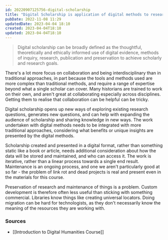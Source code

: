 ```yaml
---
id: 20220907125756-digital-scholarship
title: "Digital Scholarship is application of digital methods to research questions"
pubDate: 2022-11-08 11:29
updatedDate: 2023-04-04 18:10
created: 2023-04-04T18:10
updated: 2023-04-04T18:10
---
```


> Digital scholarship can be broadly defined as the thoughtful, theoretically and ethically informed use of digital evidence, methods of inquiry, research, publication and preservation to achieve scholarly and research goals.

There's a lot more focus on collaboration and being interdisciplinary than in traditional approaches, in part because the tools and methods used are more complex than traditional methods, and require a range of expertise beyond what a single scholar can cover. Many historians are trained to work on their own, and aren't great at collaborating especially across disciplines. Getting them to realise that collaboration can be helpful can be tricky.

Digital scholarship opens up new ways of exploring existing research questions, generates new questions, and can help with expanding the audience of scholarship and sharing knowledge in new ways. The work undertaken with digital methods needs to be integrated with more traditional approaches, considering what benefits or unique insights are presented by the digital methods.

Scholarship created and presented in a digital format, rather than something static like a book or article, needs additional consideration about how the data will be stored and maintained, and who can access it. The work is iterative, rather than a linear process towards a single end result. Maintenance is an ongoing process, and one we aren't particularly good at so far - the problem of link rot and dead projects is real and present even in the materials for this course.

Preservation of research and maintenance of things is a problem. Custom development is therefore often less useful than sticking with something commercial. Libraries know things like creating universal locators. Doing migration can be hard for technologists, as they don't necessarily know the meaning of the resources they are working with.

### Sources

- [[Introduction to Digital Humanities Course]]

